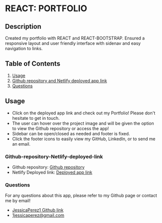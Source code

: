 # REACT: PORTFOLIO

## Description

Created my portfolio with REACT and REACT-BOOTSTRAP. Ensured a responsive layout and user friendly interface with sidenav and easy navigation to links.

## Table of Contents

1. [Usage](#Usage)
2. [Github repository and Netlify deployed app link](#Github-repository-Heroku-deployed-link)
3. [Questions](#Questions)

## Usage

- Click on the deployed app link and check out my Portfolio! Please don't hesitate to get in touch.
- The user can hover over the project image and will be given the option to view the Github repository or access the app!
- Sidebar can be open/closed as needed and footer is fixed.
- Click the footer icons to easily view my GitHub, LinkedIn, or to send me an email.

### Github-repository-Netlify-deployed-link

- Github repository:
  [Github repository](https://github.com/JessicaPerez1/REACT-Portfolio.git)
- Netlify Deployed link:
  [Deployed app link](https://jessica-perez-portfolio.netlify.app/)

### Questions

For any questions about this app, please refer to my Github page or contact me by email!

- [JessicaPerez1 Github link](https://github.com/JessicaPerez1)
- 1jessicaperez@gmail.com
